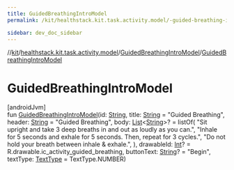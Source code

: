 ```yaml
---
title: GuidedBreathingIntroModel
permalink: /kit/healthstack.kit.task.activity.model/-guided-breathing-intro-model/-guided-breathing-intro-model.html

sidebar: dev_doc_sidebar
---
```

//[kit](../../../kit.html)/[healthstack.kit.task.activity.model](../index.html)/[GuidedBreathingIntroModel](index.html)/[GuidedBreathingIntroModel](-guided-breathing-intro-model.html)



# GuidedBreathingIntroModel



[androidJvm]\
fun [GuidedBreathingIntroModel](-guided-breathing-intro-model.html)(id: [String](https://kotlinlang.org/api/latest/jvm/stdlib/kotlin/-string/index.html), title: [String](https://kotlinlang.org/api/latest/jvm/stdlib/kotlin/-string/index.html) = &quot;Guided Breathing&quot;, header: [String](https://kotlinlang.org/api/latest/jvm/stdlib/kotlin/-string/index.html) = &quot;Guided Breathing&quot;, body: [List](https://kotlinlang.org/api/latest/jvm/stdlib/kotlin.collections/-list/index.html)&lt;[String](https://kotlinlang.org/api/latest/jvm/stdlib/kotlin/-string/index.html)&gt;? = listOf(
        &quot;Sit upright and take 3 deep breaths in and out as loudly as you can.&quot;,
        &quot;Inhale for 5 seconds and exhale for 5 seconds. Then, repeat for 3 cycles.&quot;,
        &quot;Do not hold your breath between inhale &amp; exhale.&quot;,
    ), drawableId: [Int](https://kotlinlang.org/api/latest/jvm/stdlib/kotlin/-int/index.html)? = R.drawable.ic_activity_guided_breathing, buttonText: [String](https://kotlinlang.org/api/latest/jvm/stdlib/kotlin/-string/index.html)? = &quot;Begin&quot;, textType: [TextType](../../healthstack.kit.ui/-text-type/index.html) = TextType.NUMBER)




